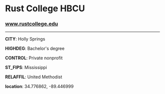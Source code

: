 # Rust College HBCU
### www.rustcollege.edu
---
**CITY**: Holly Springs

**HIGHDEG**: Bachelor's degree

**CONTROL**: Private nonprofit

**ST_FIPS**: Mississippi

**RELAFFIL**: United Methodist

**location**: 34.776862, -89.446999